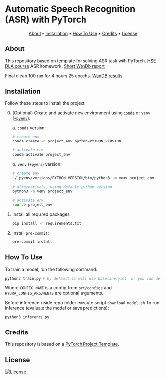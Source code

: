 # Automatic Speech Recognition (ASR) with PyTorch

<p align="center">
  <a href="#about">About</a> •
  <a href="#installation">Installation</a> •
  <a href="#how-to-use">How To Use</a> •
  <a href="#credits">Credits</a> •
  <a href="#license">License</a>
</p>

## About

This repository based on template for solving ASR task with PyTorch. [HSE DLA course](https://github.com/markovka17/dla) ASR homework. [Short WanDb report](https://wandb.ai/namep/pytorch_template_asr_example/reports/ASR-HW2-Deepspeech2-model--VmlldzoxMDgzNTIxOA?accessToken=5d61y82ehvh8jlbrvnvbkvl8oyuu0kzwt26kqteemq603fjt0akwj5qraxvl8qch)

Final clean 100 run for 4 hours 25 epochs. 
[WanDB results](https://wandb.ai/namep/pytorch_template_asr_example?nw=nwusertrueperestoronin)



## Installation

Follow these steps to install the project:

0. (Optional) Create and activate new environment using [`conda`](https://conda.io/projects/conda/en/latest/user-guide/getting-started.html) or `venv` ([`+pyenv`](https://github.com/pyenv/pyenv)).

   a. `conda` version:

   ```bash
   # create env
   conda create -n project_env python=PYTHON_VERSION

   # activate env
   conda activate project_env
   ```

   b. `venv` (`+pyenv`) version:

   ```bash
   # create env
   ~/.pyenv/versions/PYTHON_VERSION/bin/python3 -m venv project_env

   # alternatively, using default python version
   python3 -m venv project_env

   # activate env
   source project_env
   ```

1. Install all required packages

   ```bash
   pip install -r requirements.txt
   ```

2. Install `pre-commit`:
   ```bash
   pre-commit install
   ```

## How To Use

To train a model, run the following command:

```bash
python3 train.py # by default it will use baseline.yaml  or you can define your own with --cn parameter
```

Where `CONFIG_NAME` is a config from `src/configs` and `HYDRA_CONFIG_ARGUMENTS` are optional arguments.

Before inference inside repo folder execute script `download_model.sh`
To run inference (evaluate the model or save predictions):

```bash
python3 inference.py 
```

## Credits

This repository is based on a [PyTorch Project Template](https://github.com/Blinorot/pytorch_project_template).

## License

[![License](https://img.shields.io/badge/license-MIT-blue.svg)](/LICENSE)
